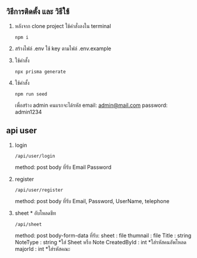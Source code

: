## วิธีการติดตั้ง และ วิธีใช้

 1.  หลังจาก clone project ใช้คำสั่งลงใน terminal
 
		 npm i
    
 2. สร้างไฟล์ .env ใช้ key ตามไฟล์ .env.example
 3. ใช้คำสั้ง

   
	    npx prisma generate

 4. ใช้คำสั้ง
 
	    npm run seed
	เพื่อสร้าง admin คนแรกจะได้รหัส email: admin@mail.com password: admin1234

## api user
 1. login

	    /api/user/login
    
	method: post
	body ที่รับ Email Password
	
 2. register
 

	    /api/user/register
	method: post
	body ที่รับ Email, Password, UserName, telephone
	

 3. sheet * อับโหลดชีท

	    /api/sheet
	method: post
	body-form-data ที่รับ:
	sheet : file
	thumnail : file
	Title : string
	NoteType : string *ใส่ Sheet หรือ Note
	CreatedById : int *ใส่รหัสคนอัพโหลด
	majorId : int *ใส่รหัสคณะ